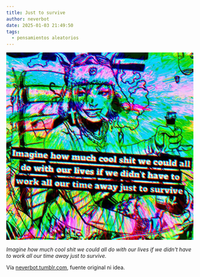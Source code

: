 ```yaml
---
title: Just to survive
author: neverbot
date: 2025-01-03 21:49:50
tags:
  - pensamientos aleatorios
---
```


![image](./just-to-survive/just-to-survive.jpeg)

*Imagine how much cool shit we could all do with our lives if we didn't have to work all our time away just to survive.*

Vía [neverbot.tumblr.com](https://neverbot.tumblr.com/post/694927086821982208), fuente original ni idea.

